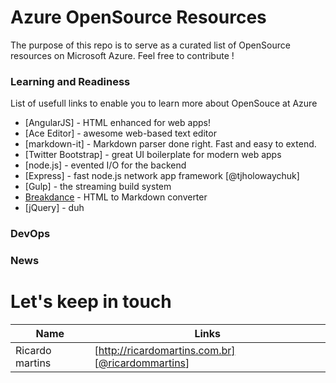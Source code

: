 # Azure OpenSource Resources
The purpose of this repo is to serve as a curated list of OpenSource resources on Microsoft Azure.
Feel free to contribute !

### Learning and Readiness

List of usefull links to enable you to learn more about OpenSouce at Azure

* [AngularJS] - HTML enhanced for web apps!
* [Ace Editor] - awesome web-based text editor
* [markdown-it] - Markdown parser done right. Fast and easy to extend.
* [Twitter Bootstrap] - great UI boilerplate for modern web apps
* [node.js] - evented I/O for the backend
* [Express] - fast node.js network app framework [@tjholowaychuk]
* [Gulp] - the streaming build system
* [Breakdance](http://breakdance.io) - HTML to Markdown converter
* [jQuery] - duh

### DevOps

### News

# Let's keep in touch

| Name | Links |
| ------ | ------ |
| Ricardo martins | [http://ricardomartins.com.br] [[@ricardommartins](http://twitter.com/ricardommartins)] |

